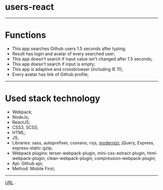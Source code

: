 # users-react
---
# Functions
- This app searches Github users 1.5 seconds after typing;
- Result has login and avatar of every searched user;
- This app doesn't search if input value isn't changed after 1.5 seconds;
- This app doesn't search if input is empty;
- This app is adaptive and crossbrowser (including IE 11);
- Every avatar has link of Github profile;
---

# Used stack technology 
- Webpack;
- NodeJs;
- ReactJS;
- CSS3, SCSS;
- HTML;
- JS;
- Libraries: sass, autoprefixer, cssnano, rxjs, [modernizr](https://modernizr.com/download?setclasses), jQuery, Express, express-static-gzip;
- Webpack plugins: terser-webpack-plugin, mini-css-extract-plugin, html-webpack-plugin, clean-webpack-plugin, compression-webpack-plugin;
- Api: Github api;
- Method: Mobile First;
---
[URL](https://users-react.andrei1994rus.repl.co/) .